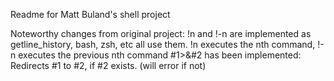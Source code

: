 Readme for Matt Buland's shell project

Noteworthy changes from original project:
!n and !-n are implemented as getline_history, bash, zsh, etc all use them.
	!n executes the nth command, !-n executes the previous nth command
#1>&#2 	has been implemented: Redirects #1 to #2, if #2 exists. (will error if not)
